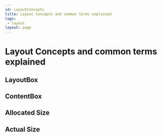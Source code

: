 ```yaml
---
id: LayoutConcepts
title: Layout Concepts and common terms explained
tags: 
 - layout
layout: page
---
```


# Layout Concepts and common terms explained

## LayoutBox

## ContentBox

## Allocated Size

## Actual Size

